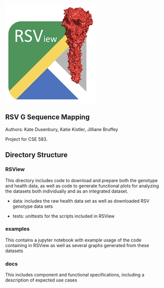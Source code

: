 ![alt text](./logo_rsview_small.png) 

## RSV G Sequence Mapping

Authors: Kate Dusenbury, Katie Kistler, Jilliane Bruffey

Project for CSE 583. 


## Directory Structure

### RSView
This directory includes code to download and prepare both the genotype and health data, as well as code to generate functional plots for analyzing the datasets both individually and as an integrated dataset.

- data: includes the raw health data set as well as downloaded RSV genotype data sets

- tests: unittests for the scripts included in RSView

### examples
This contains a jupyter notebook with example usage of the code containing in RSView as well as several graphs generated from these datasets

### docs
This includes component and functional specifications, including a description of expected use cases

